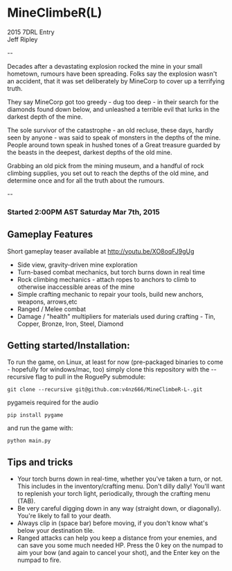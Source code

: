 # MineClimbeR(L)

2015 7DRL Entry  
Jeff Ripley

--


Decades after a devastating explosion rocked the mine in your small hometown, rumours have been spreading.
Folks say the explosion wasn't an accident, that it was set deliberately by MineCorp to cover up a terrifying truth.

They say MineCorp got too greedy - dug too deep - in their search for the diamonds found down below, and
unleashed  a terrible evil that lurks in the darkest depth of the mine.

The sole survivor of the catastrophe - an old recluse, these days, hardly seen by anyone - was said to speak
of monsters in the depths of the mine. People around town speak in hushed tones of a Great treasure
guarded by the beasts in the deepest, darkest depths of the old mine.

Grabbing an old pick from the mining museum, and a handful of rock climbing supplies, you set out to reach
the depths of the old mine, and determine once and for all the truth about the rumours.

--

### Started 2:00PM AST Saturday Mar 7th, 2015

## Gameplay Features

Short gameplay teaser available at http://youtu.be/XO8oqFJ9gUg

- Side view, gravity-driven mine exploration
- Turn-based combat mechanics, but torch burns down in real time
- Rock climbing mechanics - attach ropes to anchors to climb to otherwise inaccessible areas of the mine
- Simple crafting mechanic to repair your tools, build new anchors, weapons, arrows,etc
- Ranged / Melee combat
- Damage / "health" multipliers for materials used during crafting - Tin, Copper, Bronze, Iron, Steel, Diamond
 
## Getting started/Installation:
To run the game, on Linux, at least for now (pre-packaged binaries to come - hopefully for windows/mac, too) simply clone this repository with the --recursive flag to pull in the RoguePy submodule:

    git clone --recursive git@github.com:v4nz666/MineClimbeR-L-.git

pygameis required for the audio

    pip install pygame

and run the game with:

    python main.py
  
## Tips and tricks

- Your torch burns down in real-time, whether you've taken a turn, or not. This includes in the inventory/crafting menu. Don't dilly dally! You'll want to replenish your torch light, periodically, through the crafting menu (TAB).
- Be very careful digging down in any way (straight down, or diagonally). You're likely to fall to your death.
- Always clip in (space bar) before moving, if you don't know what's below your destination tile.
- Ranged attacks can help you keep a distance from your enemies, and can save you some much needed HP. Press the 0 key on the numpad to aim your bow (and again to cancel your shot), and the Enter key on the numpad to fire.
